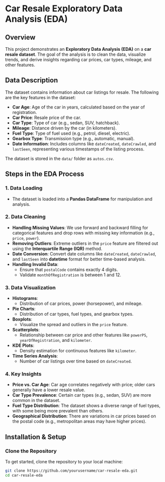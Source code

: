 # Car Resale Exploratory Data Analysis (EDA)

## Overview
This project demonstrates an **Exploratory Data Analysis (EDA)** on a **car resale dataset**. The goal of the analysis is to clean the data, visualize trends, and derive insights regarding car prices, car types, mileage, and other features.

## Data Description
The dataset contains information about car listings for resale. The following are the key features in the dataset:
- **Car Age**: Age of the car in years, calculated based on the year of registration.
- **Car Price**: Resale price of the car.
- **Car Type**: Type of car (e.g., sedan, SUV, hatchback).
- **Mileage**: Distance driven by the car (in kilometers).
- **Fuel Type**: Type of fuel used (e.g., petrol, diesel, electric).
- **Gearbox Type**: Transmission type (e.g., automatic, manual).
- **Date Information**: Includes columns like `dateCreated`, `dateCrawled`, and `lastSeen`, representing various timestamps of the listing process.

The dataset is stored in the `data/` folder as `autos.csv`.

## Steps in the EDA Process

### 1. **Data Loading**
- The dataset is loaded into a **Pandas DataFrame** for manipulation and analysis.

### 2. **Data Cleaning**
- **Handling Missing Values**: We use forward and backward filling for categorical features and drop rows with missing key information (e.g., `price`, `power`).
- **Removing Outliers**: Extreme outliers in the `price` feature are filtered out using the **Interquartile Range (IQR)** method.
- **Date Conversion**: Convert date columns like `dateCreated`, `dateCrawled`, and `lastSeen` into **datetime** format for better time-based analysis.
- **Handling Invalid Data**: 
  - Ensure that `postalCode` contains exactly 4 digits.
  - Validate `monthOfRegistration` is between 1 and 12.

### 3. **Data Visualization**
- **Histograms**: 
  - Distribution of car prices, power (horsepower), and mileage.
- **Pie Charts**: 
  - Distribution of car types, fuel types, and gearbox types.
- **Boxplots**: 
  - Visualize the spread and outliers in the `price` feature.
- **Scatterplots**:
  - Relationship between car price and other features like `powerPS`, `yearOfRegistration`, and `kilometer`.
- **KDE Plots**: 
  - Density estimation for continuous features like `kilometer`.
- **Time Series Analysis**: 
  - Number of car listings over time based on `dateCreated`.

### 4. **Key Insights**
- **Price vs. Car Age**: Car age correlates negatively with price; older cars generally have a lower resale value.
- **Car Type Prevalence**: Certain car types (e.g., sedan, SUV) are more common in the dataset.
- **Fuel Type Distribution**: The dataset shows a diverse range of fuel types, with some being more prevalent than others.
- **Geographical Distribution**: There are variations in car prices based on the postal code (e.g., metropolitan areas may have higher prices).

## Installation & Setup


### Clone the Repository
To get started, clone the repository to your local machine:
```bash
git clone https://github.com/yourusername/car-resale-eda.git
cd car-resale-eda
